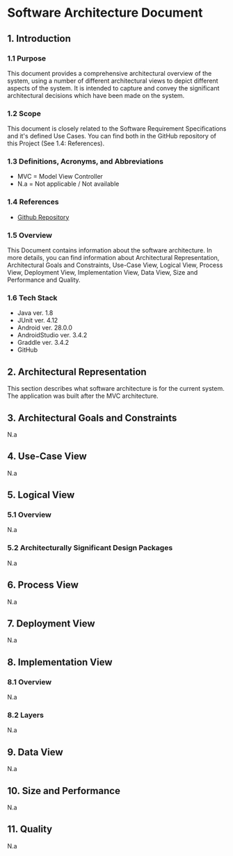 # Software Architecture Document

## 1. Introduction

### 1.1	Purpose
This document provides a comprehensive architectural overview of the system, using a number of different architectural views to depict different aspects of the system. It is intended to capture and convey the significant architectural decisions which have been made on the system.

### 1.2	Scope
This document is closely related to the Software Requirement Specifications and it's defined Use Cases. You can find both in the GitHub repository of this Project (See 1.4: References). 
 
### 1.3	Definitions, Acronyms, and Abbreviations
*  MVC = Model View Controller
*  N.a = Not applicable / Not available

### 1.4	References
*  [Github Repository](https://github.com/tomorow94/GardeningPlaner)

### 1.5	Overview
This Document contains information about the software architecture. In more details, you can find information about Architectural Representation, Architectural Goals and Constraints, Use-Case View,
Logical View, Process View, Deployment View, Implementation View, Data View, Size and Performance and Quality.

### 1.6 Tech Stack
*  Java ver. 1.8
*  JUnit ver. 4.12
*  Android ver. 28.0.0
*  AndroidStudio ver. 3.4.2
*  Graddle ver. 3.4.2
*  GitHub

## 2. Architectural Representation
This section describes what software architecture is for the current system.
The application was built after the MVC architecture.

## 3. Architectural Goals and Constraints
N.a

## 4. Use-Case View
N.a

## 5. Logical View

### 5.1 Overview
N.a

### 5.2	Architecturally Significant Design Packages
N.a

## 6. Process View 
N.a

## 7. Deployment View 
N.a

## 8. Implementation View 

### 8.1 Overview
N.a

### 8.2 Layers
N.a

## 9. Data View
N.a

## 10. Size and Performance
N.a

## 11. Quality
N.a
